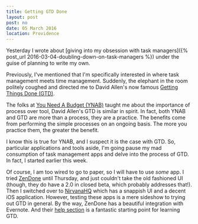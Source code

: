```yaml
---
title: Getting GTD Done
layout: post
post: no
date: 05 March 2016
location: Providence
---
```


Yesterday I wrote about [giving into my obsession with task managers]({% post_url 2016-03-04-doubling-down-on-task-managers %}) under the guise of planning to write my own.

Previously, I've mentioned that I'm specifically interested in where task management meets time management. Suddenly, the elephant in the room politely coughed and directed me to David Allen's now famous [Getting Things Done (GTD)](http://gettingthingsdone.com/).

The folks at [You Need A Budget (YNAB)](http://www.youneedabudget.com/) taught me about the importance of process over tool, David Allen's GTD is similar in spirit. In fact, both YNAB and GTD are more than a process, they are a practice. The benefits come from performing the simple processes on an ongoing basis. The more you practice them, the greater the benefit.

I know this is true for YNAB, and I suspect it is the case with GTD. So, particular applications and tools aside, I'm going pause my mad consumption of task management apps and delve into the process of GTD. In fact, I started earlier this week.

Of course, I am too wired to go to paper, so I will have to use *some* app. I tried [ZenDone]() until Thursday, and just couldn't take the old fashioned UI (though, they do have a 2.0 in closed beta, which probably addresses that!). Then I switched over to [NirvanaHQ](https://focus.nirvanahq.com/) which has a snappish UI and a decent iOS application. However, testing these apps is a mere sideshow to trying out GTD in general. By the way, ZenDone has a beautiful integration with Evernote. And their [help section](http://help.zendone.com/Collect.html) is a fantastic starting point for learning GTD.
